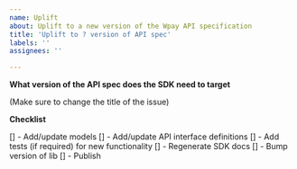 ```yaml
---
name: Uplift
about: Uplift to a new version of the Wpay API specification
title: 'Uplift to ? version of API spec'
labels: ''
assignees: ''

---
```


**What version of the API spec does the SDK need to target**

(Make sure to change the title of the issue)

**Checklist**

[] - Add/update models
[] - Add/update API interface definitions
[] - Add tests (if required) for new functionality
[] - Regenerate SDK docs
[] - Bump version of lib
[] - Publish
